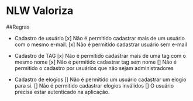 # NLW Valoriza


##Regras

- Cadastro de usuário
    [x] Não é permitido cadastrar mais de um usuário com o mesmo e-mail.
    [x] Não é permitido cadastrar usuário sem e-mail

- Cadastro de TAG 
    [x] Não é permitido cadastrar mais de uma tag  com o mesmo nome
    [x] Não é permitido cadastrar tag sem nome
    [] Não é permitido o cadastro por usuários que não sejam administradores

- Cadastro de elogios
    [] Não é permitido um usuário cadastrar um elogio para si.
    [] Não é permitido cadastrar elogios inválidos
    [] O usuário precisa estar autenticado na aplicação.